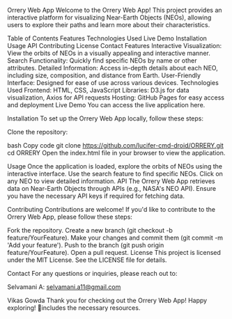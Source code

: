 Orrery Web App
Welcome to the Orrery Web App! This project provides an interactive platform for visualizing Near-Earth Objects (NEOs), allowing users to explore their paths and learn more about their characteristics.

Table of Contents
Features
Technologies Used
Live Demo
Installation
Usage
API
Contributing
License
Contact
Features
Interactive Visualization: View the orbits of NEOs in a visually appealing and interactive manner.
Search Functionality: Quickly find specific NEOs by name or other attributes.
Detailed Information: Access in-depth details about each NEO, including size, composition, and distance from Earth.
User-Friendly Interface: Designed for ease of use across various devices.
Technologies Used
Frontend: HTML, CSS, JavaScript
Libraries: D3.js for data visualization, Axios for API requests
Hosting: GitHub Pages for easy access and deployment
Live Demo
You can access the live application here.

Installation
To set up the Orrery Web App locally, follow these steps:

Clone the repository:

bash
Copy code
git clone https://github.com/lucifer-cmd-droid/ORRERY.git
cd ORRERY
Open the index.html file in your browser to view the application.

Usage
Once the application is loaded, explore the orbits of NEOs using the interactive interface.
Use the search feature to find specific NEOs.
Click on any NEO to view detailed information.
API
The Orrery Web App retrieves data on Near-Earth Objects through APIs (e.g., NASA's NEO API). Ensure you have the necessary API keys if required for fetching data.

Contributing
Contributions are welcome! If you'd like to contribute to the Orrery Web App, please follow these steps:

Fork the repository.
Create a new branch (git checkout -b feature/YourFeature).
Make your changes and commit them (git commit -m 'Add your feature').
Push to the branch (git push origin feature/YourFeature).
Open a pull request.
License
This project is licensed under the MIT License. See the LICENSE file for details.

Contact
For any questions or inquiries, please reach out to:

Selvamani A: selvamani.a11@gmail.com

Vikas Gowda
Thank you for checking out the Orrery Web App! Happy exploring! 🌌includes the necessary resources.



